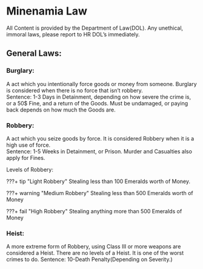 # Minenamia Law
 
All Content is provided by the Department of Law(DOL). Any unethical, immoral 
laws, please report to HR DOL’s immediately. 

## General Laws: 
 
### Burglary: 
A act which you intentionally force goods or money from someone. Burglary is 
considered when there is no force that isn’t robbery.  
Sentence: 
1-3 Days in Detainment, depending on how severe the crime is, or a 50$ Fine, and a 
return of the Goods. Must be undamaged, or paying back depends on how much the 
Goods are. 
 
### Robbery: 
A act which you seize goods by force. It is considered Robbery when it is a high use of 
force.  
Sentence: 
1-5 Weeks in Detainment, or Prison. Murder and Casualties also apply for Fines. 

Levels of Robbery: 

???+ tip "Light Robbery"
    Stealing less than 100 Emeralds worth of Money. 

???+ warning "Medium Robbery"
    Stealing less than 500 Emeralds worth of Money
    
???+ fail "High Robbery"
    Stealing anything more than 500 Emeralds of Money 
 
### Heist: 
A more extreme form of Robbery, using Class III or more weapons are considered a 
Heist. There are no levels of a Heist. It is one of the worst crimes to do. 
Sentence: 
10-Death Penalty(Depending on Severity.)
